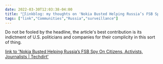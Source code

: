 ```yaml
---
date: 2022-03-30T12:03:38-04:00
title: "🔗linkblog: my thoughts on 'Nokia Busted Helping Russia’s FSB Spy On Citizens, Activists, Journalists | Techdirt'"
tags: ["link","Communities","Russia","surveillance"]
---
```

Do not be fooled by the headline, the article's best contribution is its indictment of U.S. politicians and companies for their complicity in this sort of thing. 
 
[link to 'Nokia Busted Helping Russia’s FSB Spy On Citizens, Activists, Journalists | Techdirt'](https://www.techdirt.com/2022/03/30/nokia-busted-helping-russias-fsb-spy-on-citizens-activists-journalists/)

